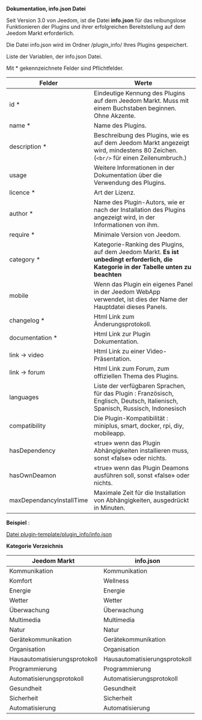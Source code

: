 **Dokumentation, info.json Datei**

Seit Version 3.0 von Jeedom, ist die Datei **info.json** für das reibungslose Funktionieren der Plugins und ihrer erfolgreichen Bereitstellung auf dem  Jeedom Markt erforderlich.

Die Datei info.json wird im Ordner /plugin_info/ Ihres Plugins gespeichert.

Liste der Variablen, der info.json Datei.

Mit * gekennzeichnete Felder sind Pflichtfelder.

Felder                   | Werte                                                                                                                   |
------------------------ | ------------------------------------------------------------------------------------------------------------------------- |
id *                     | Eindeutige Kennung des Plugins auf dem Jeedom Markt. Muss mit einem Buchstaben beginnen. Ohne Akzente.                             |
name *                   | Name des Plugins.                                                                                                            |
description *            | Beschreibung des Plugins, wie es auf dem Jeedom Markt angezeigt wird, mindestens 80 Zeichen. (`<br/>` für einen Zeilenumbruch.)                                  |                                                                                     |
usage                    | Weitere Informationen in der Dokumentation über die Verwendung des Plugins.                                                    |
licence *                | Art der Lizenz.                                                                                                          |
author *                 | Name des Plugin-Autors, wie er nach der Installation des Plugins angezeigt wird, in der Informationen von ihm.         |
require *                | Minimale Version von Jeedom.                                                                                                |
category *               | Kategorie-Ranking des Plugins, auf dem Jeedom Markt. **Es ist unbedingt erforderlich, die Kategorie in der Tabelle unten zu beachten** |
mobile                   | Wenn das Plugin ein eigenes Panel in der Jeedom WebApp verwendet, ist dies der Name der Hauptdatei dieses Panels.   |
changelog *              | Html Link zum Änderungsprotokoll.                                                                                              |
documentation *          | Html Link zur Plugin Dokumentation.                                                                                |
link -> video               | Html  Link zu einer Video-Präsentation.                                                                                 |
link -> forum               | Html Link zum Forum, zum offiziellen Thema des Plugins.                                                                  |
languages                | Liste der verfügbaren Sprachen, für das Plugin : Französisch, Englisch, Deutsch, Italienisch, Spanisch, Russisch, Indonesisch            |
compatibility            | Die Plugin-Kompatibilität : miniplus, smart, docker, rpi, diy, mobileapp.                                                   |
hasDependency            | «true» wenn das Plugin Abhängigkeiten installieren muss, sonst «false» oder nichts.                                              |
hasOwnDeamon             | «true» wenn das Plugin Deamons ausführen soll, sonst «false» oder nichts.                                                   |
maxDependancyInstallTime | Maximale Zeit für die Installation von Abhängigkeiten, ausgedrückt in Minuten.                                            |


**Beispiel** :

[Datei plugin-template/plugin_info/info.json](https://github.com/jeedom/plugin-template/blob/master/plugin_info/info.json)




**Kategorie Verzeichnis**

Jeedom Markt         | info.json               |
--------------------- | ----------------------- |
Kommunikation         | Kommunikation           |
Komfort               | Wellness                |
Energie               | Energie                  |
Wetter                 | Wetter                 |
Überwachung            | Überwachung              |
Multimedia            | Multimedia              |
Natur                | Natur                  |
Gerätekommunikation      | Gerätekommunikation     |
Organisation          | Organisation            |
Hausautomatisierungsprotokoll  | Hausautomatisierungsprotokoll|
Programmierung         | Programmierung             |
Automatisierungsprotokoll   | Automatisierungsprotokoll     |
Gesundheit                 | Gesundheit                  |
Sicherheit              | Sicherheit                |
Automatisierung           | Automatisierung          |











 









